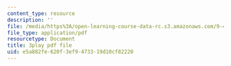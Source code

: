 ```yaml
---
content_type: resource
description: ''
file: /media/https%3A/open-learning-course-data-rc.s3.amazonaws.com/9-40-introduction-to-neural-computation-spring-2018/e5a882fe620f3ef9473319d10cf82220_K1pxJVdqlxw.pdf
file_type: application/pdf
resourcetype: Document
title: 3play pdf file
uid: e5a882fe-620f-3ef9-4733-19d10cf82220
---
```

